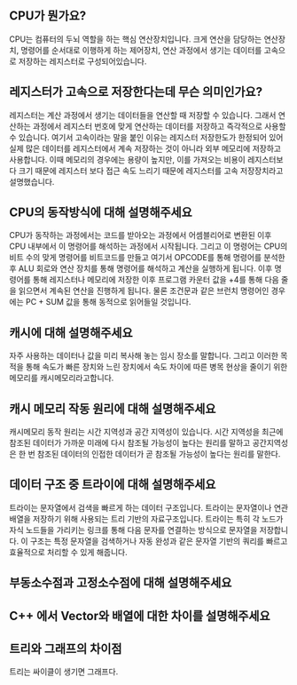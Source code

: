 ## CPU가 뭔가요?

CPU는 컴퓨터의 두뇌 역할을 하는 핵심 연산장치입니다.
크게 연산을 담당하는 연산장치, 명령어를 순서대로 이행하게 하는 제어장치, 연산 과정에서 생기는 데이터를 고속으로 저장하는 레지스터로 구성되어있습니다.

## 레지스터가 고속으로 저장한다는데 무슨 의미인가요?

레지스터는 계산 과정에서 생기는 데이터들을 연산할 때 저장할 수 있습니다. 그래서 연산하는 과정에서 레지스터 번호에 맞게 연산하는 데이터를 저장하고 즉각적으로 사용할 수 있습니다.
여기서 고속이라는 말을 붙인 이유는 레지스터 저장한도가 한정되어 있어 실제 많은 데이터를 레지스터에서 계속 저장하는 것이 아니라 외부 메모리에 저장하고 사용합니다. 
이때 메모리의 경우에는 용량이 높지만, 이를 가져오는 비용이 레지스터보다 크기 때문에 레지스터 보다 접근 속도 느리기 때문에 레지스터를 고속 저장장치라고 설명했습니다.


## CPU의 동작방식에 대해 설명해주세요

CPU가 동작하는 과정에서는 코드를 받아오는 과정에서 어셈블리어로 변환된 이후 CPU 내부에서 이 명령어를 해석하는 과정에서 시작됩니다. 그리고 이 명령어는 CPU의 비트 수의 맞게 명령어를 비트코드를 만들고 여기서 OPCODE를 통해 명령어를 분석한 후 ALU 회로와 연산 장치를 통해 명령어를 해석하고 계산을 실행하게 됩니다. 이후 명령어를 통해 레지스터나 메모리에 저장한 이후 프로그램 카운터 값을 +4를 통해 다음 줄을 읽으면서 계속된 연산을 진행하게 됩니다. 물론 조건문과 같은 브런치 명령어인 경우에는 PC + SUM 값을 통해 동적으로 읽어들일 것입니다.

## 캐시에 대해 설명해주세요
자주 사용하는 데이터나 값을 미리 복사해 놓는 임시 장소를 말합니다. 그리고 이러한 목적을 통해 속도가 빠른 장치와 느린 장치에서 속도 차이에 따른 병목 현상을 줄이기 위한 메모리를 캐시메모리라고합니다.

## 캐시 메모리 작동 원리에 대해 설명해주세요
캐시메모리 동작 원리는 시간 지역성과 공간 지역성이 있습니다.
시간  지역성을 최근에 참조된 데이터가 가까운 미래에 다시 참조될 가능성이 높다는 원리를 말하고 공간지역성은 한 번 참조된 데이터의 인접한 데이터가 곧 참조될 가능성이 높다는 원리를 말한다.

## 데이터 구조 중 트라이에 대해 설명해주세요
트라이는 문자열에서 검색을 빠르게 하는 데이터 구조입니다.
트라이는 문자열이나 연관 배열을 저장하기 위해 사용되는 트리 기반의 자료구조입니다. 트라이는 특히 각 노드가 자식 노드들을 가리키는 링크를 통해 다음 문자를 연결하는 방식으로 문자열을 저장합니다. 이 구조는 특정 문자열을 검색하거나 자동 완성과 같은 문자열 기반의 쿼리를 빠르고 효율적으로 처리할 수 있게 해줍니다.

## 부동소수점과 고정소수점에 대해 설명해주세요

## C++ 에서 Vector와 배열에 대한 차이를 설명해주세요

## 트리와 그래프의 차이점
트리는 싸이클이 생기면 그래프다.

